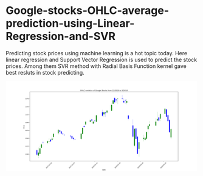# Google-stocks-OHLC-average-prediction-using-Linear-Regression-and-SVR

Predicting stock prices using machine learning is a hot topic today. Here linear regression and Support Vector Regression is used to predict the stock prices. Among them SVR method with Radial Basis Function kernel gave best resluts in stock predicting. 

![alt text](https://github.com/kumarage/Google-stocks-OHLC-average-prediction-using-Linear-Regression-and-SVR/blob/master/OHLC.png)
